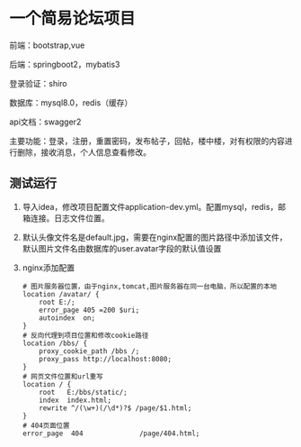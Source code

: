 # 一个简易论坛项目

前端：bootstrap,vue

后端：springboot2，mybatis3

登录验证：shiro

数据库：mysql8.0，redis（缓存）

api文档：swagger2

主要功能：登录，注册，重置密码，发布帖子，回帖，楼中楼，对有权限的内容进行删除，接收消息，个人信息查看修改。

## 测试运行

1. 导入idea，修改项目配置文件application-dev.yml。配置mysql，redis，邮箱连接。日志文件位置。

2. 默认头像文件名是default.jpg，需要在nginx配置的图片路径中添加该文件，默认图片文件名由数据库的user.avatar字段的默认值设置

3. nginx添加配置

   ```
   # 图片服务器位置，由于nginx,tomcat,图片服务器在同一台电脑，所以配置的本地
   location /avatar/ {
       root E:/;
       error_page 405 =200 $uri;
       autoindex  on;
   }
   # 反向代理到项目位置和修改cookie路径
   location /bbs/ {
       proxy_cookie_path /bbs /;
       proxy_pass http://localhost:8080;
   }
   # 网页文件位置和url重写
   location / {
       root   E:/bbs/static/;
       index  index.html;
       rewrite ^/(\w+)(/\d*)?$ /page/$1.html;
   }
   # 404页面位置
   error_page  404              /page/404.html;
   ```

